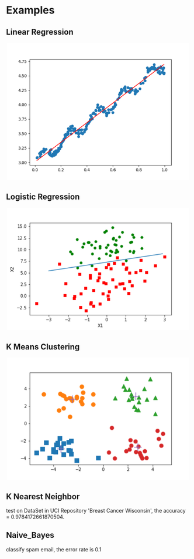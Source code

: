 # Examples
## Linear Regression

<p align="center">
    <img src="./Linear_Regression/linear_regression.png" width="500"\>
</p>

## Logistic Regression
<p align='center'>
    <img src="./Logistic_Regression/logistic_regression.png" width="500"\>
</p>

  
## K Means Clustering
<p align='center'>
    <img src="./K_Means_Clustering/kMeans.png" width="500"\>
</p>

## K Nearest Neighbor 
 test on DataSet in UCI Repository 'Breast Cancer Wisconsin', the accuracy = 0.9784172661870504.

## Naive_Bayes 
  classify spam email, the error rate is  0.1
